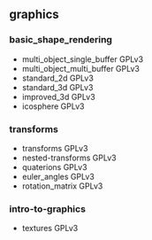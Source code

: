 ## graphics

### basic_shape_rendering
* multi_object_single_buffer GPLv3
* multi_object_multi_buffer GPLv3
* standard_2d GPLv3
* standard_3d GPLv3
* improved_3d GPLv3
* icosphere GPLv3

### transforms
* transforms GPLv3
* nested-transforms GPLv3
* quaterions GPLv3
* euler_angles GPLv3
* rotation_matrix GPLv3

### intro-to-graphics
* textures GPLv3
